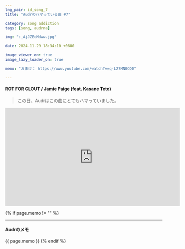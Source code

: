 ```yaml
---
lng_pair: id_song_7
title: "Audrのハマっている曲 #7"

category: song addiction
tags: [song, audrna]

img: ":_AjJZEcMdww.jpg"

date: 2024-11-29 18:34:10 +0800

image_viewer_on: true
image_lazy_loader_on: true

memo: "おまけ： https://www.youtube.com/watch?v=q-L27MN0CQ0"

---
```


<!-- outline-start -->
#### ROT FOR CLOUT / Jamie Paige (feat. Kasane Teto)
<!-- outline-end -->

> この日、Audrはこの曲にとてもハマっていました。

<iframe
  width="560"
  height="315"
  src="https://www.youtube.com/embed/_AjJZEcMdww"
  title="YouTube video player"
  frameborder="0"
  allow="accelerometer; clipboard-write; encrypted-media; gyroscope; picture-in-picture; web-share"
  referrerpolicy="strict-origin-when-cross-origin"
  allowfullscreen
  data-align="center"
></iframe>

{% if page.memo != "" %}
<hr>

#### Audrのメモ

{{ page.memo }}
{% endif %}

